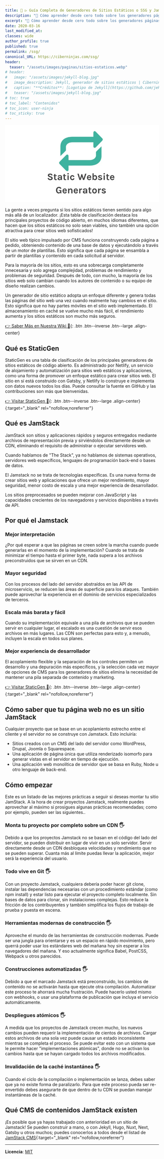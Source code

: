 ```yaml
---
title: 🥇 ▷ Guía Completa de Generadores de Sitios Estáticos o SSG y JamStack en 2020 👨‍💻
description: "🔨 Cómo aprender desde cero todo sobre los generadores páginas web estáticos"
excerpt: "🔨 Cómo aprender desde cero todo sobre los generadores páginas web estáticos"
date: 2020-03-16
last_modified_at:
classes: wide
author_profile: true
published: true
permalink: /ssg/
canonical_URL: https://ciberninjas.com/ssg/
header:
  teaser: "/assets/images/paginas/sitios-estaticos.webp"
# header:
#   image: "/assets/images/jekyll-blog.jpg"
#   image_description: Jekyll, generador de sitios estáticos | Ciberninjas
#   caption: "**Créditos**: [Logotipo de Jekyll](https://github.com/jekyll/brand) extraído del repositorio de Marketing de Jekyll. Edición y montaje de Elaboración Propia"
#   teaser: "/assets/images/jekyll-blog.jpg"
# toc: true
# toc_label: "Contenidos"
# toc_icon: user-ninja
# toc_sticky: true
---
```


![Guía Completa de Generadores de sitios estáticos en Ciberninjas](/assets/images/paginas/sitios-estaticos.webp)

La gente a veces pregunta si los sitios estáticos tienen sentido para algo más allá de un localizador. ¡Esta tabla de clasificación destaca los principales proyectos de código abierto, en muchos idiomas diferentes, que hacen que los sitios estáticos no solo sean viables, sino también una opción atractiva para crear sitios web sofisticados!

El sitio web típico impulsado por CMS funciona construyendo cada página a pedido, obteniendo contenido de una base de datos y ejecutándolo a través de un motor de plantillas. Esto significa que cada página se ensambla a partir de plantillas y contenido en cada solicitud al servidor.

Para la mayoría de los sitios, esto es una sobrecarga completamente innecesaria y solo agrega complejidad, problemas de rendimiento y problemas de seguridad. Después de todo, con mucho, la mayoría de los sitios web solo cambian cuando los autores de contenido o su equipo de diseño realizan cambios.

Un generador de sitio estático adopta un enfoque diferente y genera todas las páginas del sitio web una vez cuando realmente hay cambios en el sitio. Esto significa que no hay partes móviles en el sitio web implementado. El almacenamiento en caché se vuelve mucho más fácil, el rendimiento aumenta y los sitios estáticos son mucho más seguros.

[👉 Saber Más en Nuestra Wiki 🔨](/wiki/generador-de-sitios-estaticos){: .btn .btn--inverse .btn--large .align-center}

## **Qué es StaticGen**

StaticGen es una tabla de clasificación de los principales generadores de sitios estáticos de código abierto. Es administrado por Netlify, un servicio de alojamiento y automatización para sitios web estáticos y aplicaciones, como una forma de promover un enfoque estático para crear sitios web. El sitio en sí está construido con Gatsby, y Netlify lo construye e implementa con datos nuevos todos los días. Puede consultar la fuente en GitHub y las contribuciones son más que bienvenidas.

[👉 Visitar StaticGen 🔩](https://www.staticgen.com/){: .btn .btn--inverse .btn--large .align-center}{:target="_blank" rel="nofollow,noreferrer"}

## **Qué es JamStack**

JamStack son sitios y aplicaciones rápidos y seguros entregados mediante archivos de representación previa y sirviéndolos directamente desde un CDN, eliminando el requisito de administrar o ejecutar servidores web.

Cuando hablamos de "The Stack", ya no hablamos de sistemas operativos, servidores web específicos, lenguajes de programación back-end o bases de datos.

El Jamstack no se trata de tecnologías específicas. Es una nueva forma de crear sitios web y aplicaciones que ofrece un mejor rendimiento, mayor seguridad, menor costo de escala y una mejor experiencia de desarrollador.

Los sitios preprocesados ​​se pueden mejorar con JavaScript y las capacidades crecientes de los navegadores y servicios disponibles a través de API.

## **Por qué el Jamstack**

### **Mejor interpretación**

¿Por qué esperar a que las páginas se creen sobre la marcha cuando puede generarlas en el momento de la implementación? Cuando se trata de minimizar el tiempo hasta el primer byte, nada supera a los archivos preconstruidos que se sirven en un CDN.

### **Mayor seguridad**

Con los procesos del lado del servidor abstraídos en las API de microservicio, se reducen las áreas de superficie para los ataques. También puede aprovechar la experiencia en el dominio de servicios especializados de terceros.

### **Escala más barata y fácil**

Cuando su implementación equivale a una pila de archivos que se pueden servir en cualquier lugar, el escalado es una cuestión de servir esos archivos en más lugares. Las CDN son perfectas para esto y, a menudo, incluyen la escala en todos sus planes.

### **Mejor experiencia de desarrollador**

El acoplamiento flexible y la separación de los controles permiten un desarrollo y una depuración más específicos, y la selección cada vez mayor de opciones de CMS para los generadores de sitios elimina la necesidad de mantener una pila separada de contenido y marketing.

[👉 Visitar StaticGen 🔩](https://www.staticgen.com/){: .btn .btn--inverse .btn--large .align-center}{:target="_blank" rel="nofollow,noreferrer"}

## **Cómo saber que tu página web no es un sitio JamStack**

Cualquier proyecto que se base en un acoplamiento estrecho entre el cliente y el servidor no se construye con Jamstack. Esto incluiría:

* Sitios creados con un CMS del lado del servidor como WordPress, Drupal, Joomla o Squarespace.
* Una aplicación de página única que utiliza renderizado isomorfo para generar vistas en el servidor en tiempo de ejecución.
* Una aplicación web monolítica de servidor que se basa en Ruby, Node u otro lenguaje de back-end.

## **Cómo empezar**

Este es un listado de las mejores prácticas a seguir si deseas montar tu sitio JamStack. A la hora de crear proyectos Jamstack, realmente puedes aprovechar al máximo si prosigues algunas prácticas recomendadas; como por ejemplo, pueden ser las siguientes..

### **Monta tu proyecto por completo sobre un CDN 🖐**

Debido a que los proyectos Jamstack no se basan en el código del lado del servidor, se pueden distribuir en lugar de vivir en un solo servidor. Servir directamente desde un CDN desbloquea velocidades y rendimiento que no se pueden superar. Cuanta más al límite puedas llevar la aplicación, mejor será la experiencia del usuario.

### **Todo vive en Git 🖐**

Con un proyecto Jamstack, cualquiera debería poder hacer git clone, instalar las dependencias necesarias con un procedimiento estándar (como npm install) y estar listo para ejecutar el proyecto completo localmente. Sin bases de datos para clonar, sin instalaciones complejas. Esto reduce la fricción de los contribuyentes y también simplifica los flujos de trabajo de prueba y puesta en escena.
### **Herramientas modernas de construcción 🖐**

Aproveche el mundo de las herramientas de construcción modernas. Puede ser una jungla para orientarse y es un espacio en rápido movimiento, pero querrá poder usar los estándares web del mañana hoy sin esperar a los navegadores del mañana. Y eso actualmente significa Babel, PostCSS, Webpack u otros parecidos.
### **Construcciones automatizadas 🖐**

Debido a que el marcado Jamstack está preconstruido, los cambios de contenido no se activarán hasta que ejecute otra compilación. Automatizar este proceso te ahorrará mucha frustración. Puede hacerlo usted mismo con webhooks, o usar una plataforma de publicación que incluya el servicio automáticamente.
### **Despliegues atómicos 🖐**

A medida que los proyectos de Jamstack crecen mucho, los nuevos cambios pueden requerir la implementación de cientos de archivos. Cargar estos archivos de una sola vez puede causar un estado inconsistente mientras se completa el proceso. Se puede evitar esto con un sistema que le permite hacer "implementaciones atómicas", donde no se activan los cambios hasta que se hayan cargado todos los archivos modificados.
### **Invalidación de la caché instantánea 🖐**

Cuando el ciclo de la compilación o implementación se lanza, debes saber que ya no existe forma de paralizarlo. Para que este proceso pueda ser re-envertido debes asegurarte de que dentro de tu CDN se puedan manejar instantáneas de la caché.

## **Qué CMS de contenidos JamStack existen**

¡Es posible que ya hayas trabajado con anterioridad en un sitio de Jamstack! Se pueden construir a mano, o con Jekyll, Hugo, Nuxt, Next, Gatsby u otros muchos; puedes conocerlos a todos desde el listad de [JamStack CMS](https://headlesscms.org/){:target="_blank" rel="nofollow,noreferrer"}

______

**Licencia**: [MIT](/licencia/mit/)
<!-- https://www.staticgen.com/about , https://headlesscms.org/ -->
